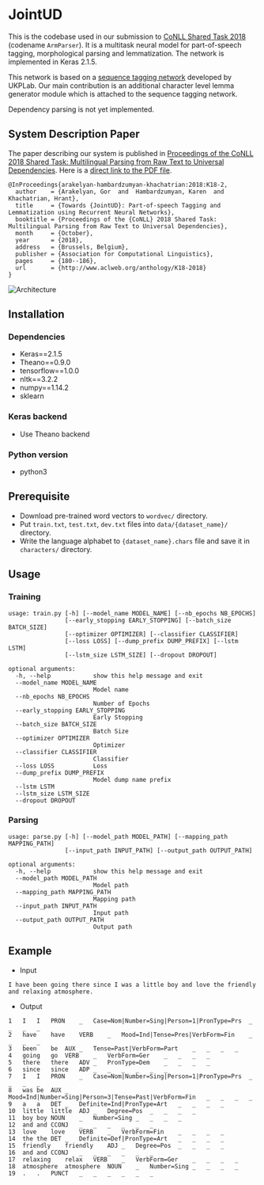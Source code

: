 # JointUD
This is the codebase used in our submission to [CoNLL Shared Task 2018](http://universaldependencies.org/conll18/) (codename `ArmParser`). It is a multitask neural model for part-of-speech tagging, morphological parsing and lemmatization․ The network is implemented in Keras 2.1.5.

This network is based on a [sequence tagging network](https://github.com/UKPLab/emnlp2017-bilstm-cnn-crf) developed by UKPLab. Our main contribution is an additional character level lemma generator module which is attached to the sequence tagging network.

Dependency parsing is not yet implemented. 

## System Description Paper
The paper describing our system is published in [Proceedings of the CoNLL 2018 Shared Task: Multilingual Parsing from Raw Text to Universal Dependencies](http://universaldependencies.org/conll18/proceedings/). Here is a [direct link to the PDF file](http://universaldependencies.org/conll18/proceedings/pdf/K18-2018.pdf).

    @InProceedings{arakelyan-hambardzumyan-khachatrian:2018:K18-2,
      author    = {Arakelyan, Gor  and  Hambardzumyan, Karen  and  Khachatrian, Hrant},
      title     = {Towards {JointUD}: Part-of-speech Tagging and Lemmatization using Recurrent Neural Networks},
      booktitle = {Proceedings of the {CoNLL} 2018 Shared Task: Multilingual Parsing from Raw Text to Universal Dependencies},
      month     = {October},
      year      = {2018},
      address   = {Brussels, Belgium},
      publisher = {Association for Computational Linguistics},
      pages     = {180--186},
      url       = {http://www.aclweb.org/anthology/K18-2018}
    }

![Architecture](https://i.imgur.com/3tKVRU9.png)

## Installation
### Dependencies
 - Keras==2.1.5
 - Theano==0.9.0
 - tensorflow==1.0.0
 - nltk==3.2.2
 - numpy==1.14.2
 - sklearn

### Keras backend
 - Use Theano backend

### Python version
 - python3

## Prerequisite
 - Download pre-trained word vectors to ```wordvec/``` directory.
 - Put ```train.txt```, ```test.txt```, ```dev.txt``` files into ```data/{dataset_name}/``` directory.
 - Write the language alphabet to ```{dataset_name}.chars``` file and save it in ```characters/``` directory.

## Usage
### Training
```
usage: train.py [-h] [--model_name MODEL_NAME] [--nb_epochs NB_EPOCHS]
                [--early_stopping EARLY_STOPPING] [--batch_size BATCH_SIZE]
                [--optimizer OPTIMIZER] [--classifier CLASSIFIER]
                [--loss LOSS] [--dump_prefix DUMP_PREFIX] [--lstm LSTM]
                [--lstm_size LSTM_SIZE] [--dropout DROPOUT]

optional arguments:
  -h, --help            show this help message and exit
  --model_name MODEL_NAME
                        Model name
  --nb_epochs NB_EPOCHS
                        Number of Epochs
  --early_stopping EARLY_STOPPING
                        Early Stopping
  --batch_size BATCH_SIZE
                        Batch Size
  --optimizer OPTIMIZER
                        Optimizer
  --classifier CLASSIFIER
                        Classifier
  --loss LOSS           Loss
  --dump_prefix DUMP_PREFIX
                        Model dump name prefix
  --lstm LSTM
  --lstm_size LSTM_SIZE
  --dropout DROPOUT
```

### Parsing
```
usage: parse.py [-h] [--model_path MODEL_PATH] [--mapping_path MAPPING_PATH]
                [--input_path INPUT_PATH] [--output_path OUTPUT_PATH]

optional arguments:
  -h, --help            show this help message and exit
  --model_path MODEL_PATH
                        Model path
  --mapping_path MAPPING_PATH
                        Mapping path
  --input_path INPUT_PATH
                        Input path
  --output_path OUTPUT_PATH
                        Output path
```

## Example
 - Input
```
I have been going there since I was a little boy and love the friendly and relaxing atmosphere.
```

 - Output
```
1	I	I	PRON	_	Case=Nom|Number=Sing|Person=1|PronType=Prs	_	_	_	_
2	have	have	VERB	_	Mood=Ind|Tense=Pres|VerbForm=Fin	_	_	_	_
3	been	be	AUX	_	Tense=Past|VerbForm=Part	_	_	_	_
4	going	go	VERB	_	VerbForm=Ger	_	_	_	_
5	there	there	ADV	_	PronType=Dem	_	_	_	_
6	since	since	ADP	_	_	_	_	_	_
7	I	I	PRON	_	Case=Nom|Number=Sing|Person=1|PronType=Prs	_	_	_	_
8	was	be	AUX	_	Mood=Ind|Number=Sing|Person=3|Tense=Past|VerbForm=Fin	_	_	_	_
9	a	a	DET	_	Definite=Ind|PronType=Art	_	_	_	_
10	little	little	ADJ	_	Degree=Pos	_	_	_	_
11	boy	boy	NOUN	_	Number=Sing	_	_	_	_
12	and	and	CCONJ	_	_	_	_	_	_
13	love	love	VERB	_	VerbForm=Fin	_	_	_	_
14	the	the	DET	_	Definite=Def|PronType=Art	_	_	_	_
15	friendly	friendly	ADJ	_	Degree=Pos	_	_	_	_
16	and	and	CCONJ	_	_	_	_	_	_
17	relaxing	relax	VERB	_	VerbForm=Ger	_	_	_	_
18	atmosphere	atmosphere	NOUN	_	Number=Sing	_	_	_	_
19	.	.	PUNCT	_	_	_	_	_	_
```
